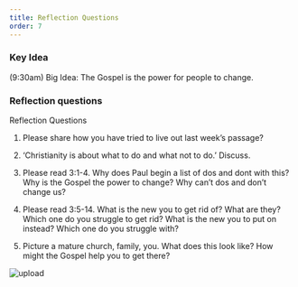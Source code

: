```yaml
---
title: Reflection Questions
order: 7
---
```


### Key Idea
 (9:30am) 
Big Idea: The Gospel is the power for people to change.

### Reflection questions
Reflection Questions
1. Please share how you have tried to live out last week’s passage? 

2. ‘Christianity is about what to do and what not to do.’ Discuss. 

3. Please read 3:1-4. Why does Paul begin a list of dos and dont with this? Why is the Gospel the power to change? Why can’t dos and don’t change us? 

4. Please read 3:5-14. What is the new you to get rid of? What are they? Which one do you struggle to get rid? What is the new you to put on instead? Which one do you struggle with? 

5. Picture a mature church, family, you. What does this look like? How might the Gospel help you to get there? 




![upload](https://github.com/stgeorgeshurstville/bulletin/assets/119166299/148ee660-ee69-46d7-bbc8-139ef05558f8)


